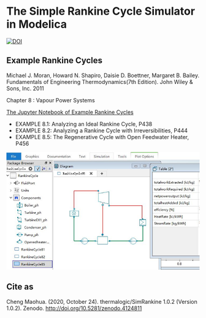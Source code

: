 
# The Simple Rankine Cycle Simulator in Modelica

[![DOI](https://zenodo.org/badge/306221786.svg)](https://zenodo.org/badge/latestdoi/306221786)

## Example Rankine Cycles

Michael J. Moran, Howard N. Shapiro, Daisie D. Boettner, Margaret B. Bailey. Fundamentals of Engineering Thermodynamics(7th Edition). John Wiley & Sons, Inc. 2011

Chapter 8 : Vapour Power Systems 

[The Jupyter Notebook of Example Rankine Cycles](https://github.com/PySEE/PyRankine)

* EXAMPLE 8.1: Analyzing an Ideal Rankine Cycle, P438
* EXAMPLE 8.2: Analyzing a Rankine Cycle with Irreversibilities, P444
* EXAMPLE 8.5: The Regenerative Cycle with Open Feedwater Heater, P456
  
![](./img/simrankine.jpg)

## Cite as

Cheng Maohua. (2020, October 24). thermalogic/SimRankine 1.0.2 (Version 1.0.2). Zenodo. http://doi.org/10.5281/zenodo.4124811